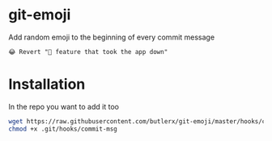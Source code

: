# git-emoji

Add random emoji to the beginning of every commit message
``` txt
😂 Revert "💩 feature that took the app down"
```

# Installation

In the repo you want to add it too
```bash
wget https://raw.githubusercontent.com/butlerx/git-emoji/master/hooks/commit-msg -O .git/hooks/commit-msg
chmod +x .git/hooks/commit-msg
```
